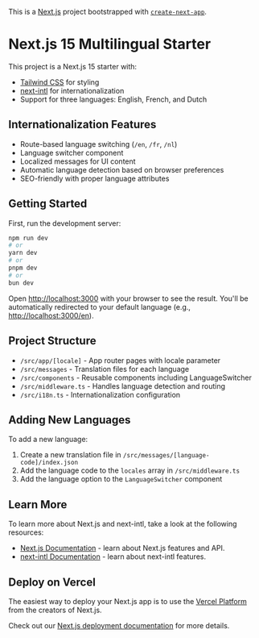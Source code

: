 This is a [Next.js](https://nextjs.org) project bootstrapped with [`create-next-app`](https://nextjs.org/docs/app/api-reference/cli/create-next-app).

# Next.js 15 Multilingual Starter

This project is a Next.js 15 starter with:

- [Tailwind CSS](https://tailwindcss.com/) for styling
- [next-intl](https://next-intl-docs.vercel.app/) for internationalization
- Support for three languages: English, French, and Dutch

## Internationalization Features

- Route-based language switching (`/en`, `/fr`, `/nl`)
- Language switcher component
- Localized messages for UI content
- Automatic language detection based on browser preferences
- SEO-friendly with proper language attributes

## Getting Started

First, run the development server:

```bash
npm run dev
# or
yarn dev
# or
pnpm dev
# or
bun dev
```

Open [http://localhost:3000](http://localhost:3000) with your browser to see the result. You'll be automatically redirected to your default language (e.g., [http://localhost:3000/en](http://localhost:3000/en)).

## Project Structure

- `/src/app/[locale]` - App router pages with locale parameter
- `/src/messages` - Translation files for each language
- `/src/components` - Reusable components including LanguageSwitcher
- `/src/middleware.ts` - Handles language detection and routing
- `/src/i18n.ts` - Internationalization configuration

## Adding New Languages

To add a new language:

1. Create a new translation file in `/src/messages/[language-code]/index.json`
2. Add the language code to the `locales` array in `/src/middleware.ts`
3. Add the language option to the `LanguageSwitcher` component

## Learn More

To learn more about Next.js and next-intl, take a look at the following resources:

- [Next.js Documentation](https://nextjs.org/docs) - learn about Next.js features and API.
- [next-intl Documentation](https://next-intl-docs.vercel.app/) - learn about next-intl features.

## Deploy on Vercel

The easiest way to deploy your Next.js app is to use the [Vercel Platform](https://vercel.com/new?utm_medium=default-template&filter=next.js&utm_source=create-next-app&utm_campaign=create-next-app-readme) from the creators of Next.js.

Check out our [Next.js deployment documentation](https://nextjs.org/docs/app/building-your-application/deploying) for more details.
